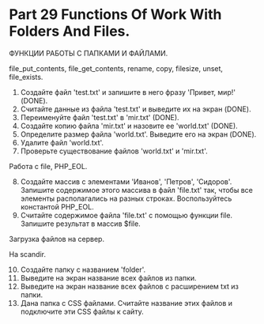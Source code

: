 ﻿# Part 29 Functions Of Work With Folders And Files.

ФУНКЦИИ РАБОТЫ С ПАПКАМИ И ФАЙЛАМИ.

file_put_contents, file_get_contents, rename, copy, filesize, unset, file_exists.

1. Создайте файл 'test.txt' и запишите в него фразу 'Привет, мир!' (DONE).
2. Считайте данные из файла 'test.txt' и выведите их на экран (DONE).
3. Переименуйте файл 'test.txt' в 'mir.txt' (DONE).
4. Создайте копию файла 'mir.txt' и назовите ее 'world.txt' (DONE).
5. Определите размер файла 'world.txt'. Выведите его на экран (DONE).
6. Удалите файл 'world.txt'.
7. Проверьте существование файлов 'world.txt' и 'mir.txt'.

Работа с file, PHP_EOL.

8. Создайте массив с элементами 'Иванов', 'Петров', 'Сидоров'. Запишите содержимое этого массива в файл 'file.txt' так, чтобы все элементы располагались на разных
строках. Воспользуйтесь константой PHP_EOL.
9. Считайте содержимое файла 'file.txt' с помощью функции file. Запишите результат в массив $file.

Загрузка файлов на сервер.

На scandir.

10. Создайте папку с названием 'folder'.
11. Выведите на экран название всех файлов из папки.
12. Выведите на экран название всех файлов с расширением txt из папки.
13. Дана папка с CSS файлами. Считайте название этих файлов и подключите эти CSS файлы к сайту.


